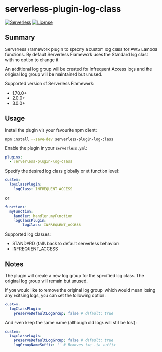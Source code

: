 # serverless-plugin-log-class

[![Serverless][ico-serverless]][link-serverless]
[![License][ico-license]][link-license]

## Summary

Serverless Framework plugin to specify a custom log class for AWS Lambda
functions. By default Serverless Framework uses the Standard log class with no
option to change it.

An additional log group will be created for Infrequent Access logs and the
original log group will be maintained but unused.

Supported version of Serverless Framework:

 * 1.70.0+
 * 2.0.0+
 * 3.0.0+

## Usage

Install the plugin via your favourite npm client:

```bash
npm install --save-dev serverless-plugin-log-class
```

Enable the plugin in your `serverless.yml`:

```yaml
plugins:
  - serverless-plugin-log-class
```

Specify the desired log class globally or at function level:

```yaml
custom:
  logClassPlugin:
    logClass: INFREQUENT_ACCESS
```

or

```yaml
functions:
  myFunction:
    handler: handler.myFunction
    logClassPlugin:
        logClass: INFREQUENT_ACCESS
```

Supported log classes:

 * STANDARD (falls back to default serverless behavior)
 * INFREQUENT_ACCESS

## Notes

The plugin will create a new log group for the specified log class. The original
log group will remain but unused.

If you would like to remove the original log group, which would mean losing any
exitsing logs, you can set the following option:

```yaml
custom:
  logClassPlugin:
    preserveDefaultLogGroup: false # default: true
```

And even keep the same name (although old logs will still be lost):

```yaml
custom:
  logClassPlugin:
    preserveDefaultLogGroup: false # default: true
    logGroupNameSuffix: '' # Removes the -ia suffix
```

[ico-license]: https://img.shields.io/badge/license-MIT-blue.svg
[ico-serverless]: https://raw.githubusercontent.com/serverless/artwork/1701ae94377700fde0496890d26a6851720a4f9a/logo-serverless-transparent.png
[link-serverless]: https://www.serverless.com/
[link-license]: ./blob/main/LICENSE
